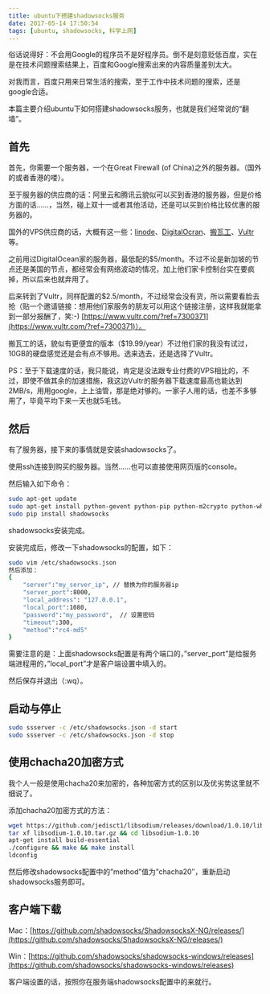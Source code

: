 ```yaml
---
title: ubuntu下搭建shadowsocks服务
date: 2017-05-14 17:50:54
tags: [ubuntu, shadowsocks, 科学上网]
---
```


俗话说得好：不会用Google的程序员不是好程序员。倒不是刻意贬低百度，实在是在技术问题搜索结果上，百度和Google搜索出来的内容质量差别太大。

对我而言，百度只用来日常生活的搜索，至于工作中技术问题的搜索，还是google合适。

本篇主要介绍ubuntu下如何搭建shadowsocks服务，也就是我们经常说的“翻墙”。

## 首先

首先，你需要一个服务器，一个在Great Firewall (of China)之外的服务器。（国外的或者香港的喽）。

至于服务器的供应商的话：阿里云和腾讯云貌似可以买到香港的服务器，但是价格方面的话……，当然，碰上双十一或者其他活动，还是可以买到价格比较优惠的服务器的。

国外的VPS供应商的话，大概有这一些：[linode](https://www.linode.com/)、[DigitalOcran](https://www.digitalocean.com/)、[搬瓦工](https://bandwagonhost.com/)、[Vultr](https://www.vultr.com/)等。

之前用过DigitalOcean家的服务器，最低配的$5/month。不过不论是新加坡的节点还是美国的节点，都经常会有网络波动的情况，加上他们家卡控制台实在要疯掉，所以后来也就弃用了。

后来转到了Vultr，同样配置的$2.5/month，不过经常会没有货，所以需要看脸去抢（贴一个邀请链接：想用他们家服务的朋友可以用这个链接注册，这样我就能拿到一部分报酬了，笑:-)  [https://www.vultr.com/?ref=7300371](https://www.vultr.com/?ref=7300371)）。

搬瓦工的话，貌似有更便宜的版本（$19.99/year）不过他们家的我没有试过，10GB的硬盘感觉还是会有点不够用。选来选去，还是选择了Vultr。

PS：至于下载速度的话，我只能说，肯定是没法跟专业付费的VPS相比的，不过，即使不做其余的加速措施，我这边Vultr的服务器下载速度最高也能达到2MB/s，用用google，上上油管，那是绝对够的。一家子人用的话，也差不多够用了，毕竟平均下来一天也就5毛钱。

## 然后

有了服务器，接下来的事情就是安装shadowsocks了。

使用ssh连接到购买的服务器。当然……也可以直接使用网页版的console。

然后输入如下命令：

``` bash
sudo apt-get update
sudo apt-get install python-gevent python-pip python-m2crypto python-wheel python-setuptools
sudo pip install shadowsocks
```

shadowsocks安装完成。

安装完成后，修改一下shadowsocks的配置，如下：

``` bash
sudo vim /etc/shadowsocks.json
然后添加：
{
    "server":"my_server_ip", // 替换为你的服务器ip
    "server_port":8000,
    "local_address": "127.0.0.1",
    "local_port":1080,
    "password":"my_password",  // 设置密码
    "timeout":300,
    "method":"rc4-md5"
}
```

需要注意的是：上面shadowsocks配置是有两个端口的，”server_port”是给服务端进程用的，”local_port”才是客户端设置中填入的。

然后保存并退出（:wq）。

## 启动与停止

``` bash
sudo ssserver -c /etc/shadowsocks.json -d start
sudo ssserver -c /etc/shadowsocks.json -d stop
```

## 使用chacha20加密方式

我个人一般是使用chacha20来加密的，各种加密方式的区别以及优劣势这里就不细说了。

添加chacha20加密方式的方法：

``` bash
wget https://github.com/jedisct1/libsodium/releases/download/1.0.10/libsodium-1.0.10.tar.gz
tar xf libsodium-1.0.10.tar.gz && cd libsodium-1.0.10
apt-get install build-essential
./configure && make && make install
ldconfig
```

然后修改shadowsocks配置中的”method”值为”chacha20″，重新启动shadowsocks服务即可。

## 客户端下载

Mac：[https://github.com/shadowsocks/ShadowsocksX-NG/releases/](https://github.com/shadowsocks/ShadowsocksX-NG/releases/)

Win：[https://github.com/shadowsocks/shadowsocks-windows/releases](https://github.com/shadowsocks/shadowsocks-windows/releases)

客户端设置的话，按照你在服务端shadowsocks配置中的来就行。


